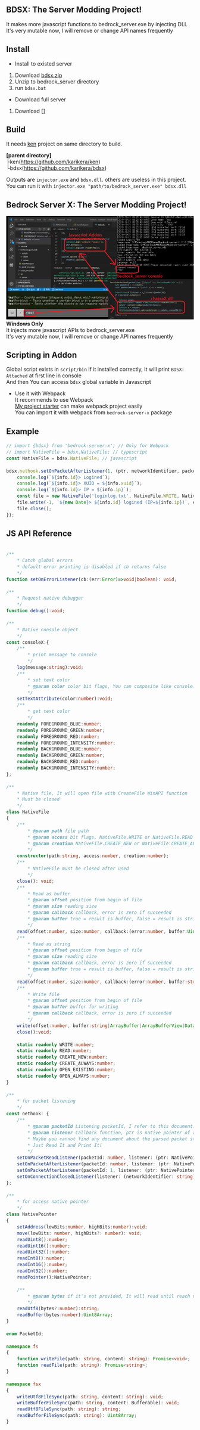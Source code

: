 
## BDSX: The Server Modding Project!  
It makes more javascript functions to bedrock_server.exe by injecting DLL  
It's very mutable now, I will remove or change API names frequently  

## Install
* Install to existed server
1. Download [bdsx.zip](https://github.com/karikera/bdsx/releases)
2. Unzip to bedrock_server directory
3. run `bdsx.bat`
* Download full server
1. Download []

## Build
It needs [ken](https://github.com/karikera/ken) project on same directory to build.  
  
**[parent directory]**  
├ken(https://github.com/karikera/ken)  
└bdsx(https://github.com/karikera/bdsx)  
  
Outputs are `injector.exe` and `bdsx.dll`.  others are useless in this project.  
You can run it with `injector.exe "path/to/bedrock_server.exe" bdsx.dll`  

## Bedrock Server X: The Server Modding Project!  
![image](image.png)  
**Windows Only**  
It injects more javascript APIs to bedrock_server.exe  
It's very mutable now, I will remove or change API names frequently  

## Scripting in Addon
Global script exists in `script/bin`
If it installed correctly, It will print `BDSX: Attached` at first line in console  
And then You can access `bdsx` global variable in Javascript  

* Use it with Webpack  
It recommends to use Webpack  
[My project starter](https://www.npmjs.com/package/mcaddon-start) can make webpack project easily  
You can import it with webpack from `bedrock-server-x` package  

## Example
```ts
// import {bdsx} from 'bedrock-server-x'; // Only for Webpack
// import NativeFile = bdsx.NativeFile; // typescript
const NativeFile = bdsx.NativeFile; // javascript

bdsx.nethook.setOnPacketAfterListener(1, (ptr, networkIdentifier, packetId, info)=>{
    console.log(`${info.id}> Logined`);
    console.log(`${info.id}> XUID = ${info.xuid}`);
    console.log(`${info.id}> IP = ${info.ip}`);
    const file = new NativeFile('loginlog.txt', NativeFile.WRITE, NativeFile.CREATE_ALWAYS);
    file.write(-1, `${new Date}> ${info.id} logined (IP=${info.ip})`, err => {});
    file.close();
});
```

## JS API Reference
```ts

/**
	* Catch global errors
	* default error printing is disabled if cb returns false
	*/
function setOnErrorListener(cb:(err:Error)=>void|boolean): void;

/**
    * Request native debugger
    */
function debug():void;

/**
    * Native console object
    */
const consoleX:{
    /**
        * print message to console
        */
    log(message:string):void;
    /**
        * set text color
        * @param color color bit flags, You can composite like console.FOREGROUND_BLUE | console.FOREGROUND_RED
        */
    setTextAttribute(color:number):void;
    /**
        * get text color
        */
    readonly FOREGROUND_BLUE:number;
    readonly FOREGROUND_GREEN:number;
    readonly FOREGROUND_RED:number;
    readonly FOREGROUND_INTENSITY:number;
    readonly BACKGROUND_BLUE:number;
    readonly BACKGROUND_GREEN:number;
    readonly BACKGROUND_RED:number;
    readonly BACKGROUND_INTENSITY:number;
};

/**
    * Native file, It will open file with CreateFile WinAPI function
    * Must be closed
    */
class NativeFile
{
    /**
        * @param path file path
        * @param access bit flags, NativeFile.WRITE or NativeFile.READ
        * @param creation NativeFile.CREATE_NEW or NativeFile.CREATE_ALWAYS or NativeFile.OPEN_EXISTING or NativFile.OPEN_ALWAYS
        */
    constructor(path:string, access:number, creation:number);
    /**
        * NativeFile must be closed after used
        */
    close(): void;
    /**
        * Read as buffer
        * @param offset position from begin of file
        * @param size reading size
        * @param callback callback, error is zero if succeeded
        * @param buffer true = result is buffer, false = result is string
        */
    read(offset:number, size:number, callback:(error:number, buffer:Uint8Array)=>void, buffer:true):void;
    /**
        * Read as string
        * @param offset position from begin of file
        * @param size reading size
        * @param callback callback, error is zero if succeeded
        * @param buffer true = result is buffer, false = result is string
        */
    read(offset:number, size:number, callback:(error:number, buffer:string, bytes:number)=>void, buffer:false):void;
    /**
        * Write file
        * @param offset position from begin of file
        * @param buffer buffer for writing
        * @param callback callback, error is zero if succeeded
        */
    write(offset:number, buffer:string|ArrayBuffer|ArrayBufferView|DataView, callback:(error:number, bytes:number)=>void):void;
    close():void;

    static readonly WRITE:number;
    static readonly READ:number;
    static readonly CREATE_NEW:number;
    static readonly CREATE_ALWAYS:number;
    static readonly OPEN_EXISTING:number;
    static readonly OPEN_ALWAYS:number;
}

/**
    * for packet listening
    */
const nethook: {
    /**
        * @param packetId Listening packetId, I refer to this document: https://github.com/NiclasOlofsson/MiNET/blob/master/src/MiNET/MiNET/Net/MCPE%20Protocol%20Documentation.md
        * @param listener Callback function, ptr is native pointer of a parsed packet, 
        * Maybe you cannot find any document about the parsed packet structure
        * Just Read It and Print It!
        */
    setOnPacketReadListener(packetId: number, listener: (ptr: NativePointer, networkIdentifier: string, packetId: number) => void | boolean): void;
    setOnPacketAfterListener(packetId: number, listener: (ptr: NativePointer, networkIdentifier: string, packetId: number) => void | boolean): void;
    setOnPacketAfterListener(packetId: 1, listener: (ptr: NativePointer, networkIdentifier: string, packetId: number, loginInfo: { id: string, ip: string, xuid: string }) => void | boolean): void;
    setOnConnectionClosedListener(listener: (networkIdentifier: string)=>void):void;
};

/**
    * for access native pointer
    */
class NativePointer
{
    setAddress(lowBits:number, highBits:number):void;
    move(lowBits: number, highBits?: number): void;
    readUint8():number;
    readUint16():number;
    readUint32():number;
    readInt8():number;
    readInt16():number;
    readInt32():number;
    readPointer():NativePointer;

    /**
        * @param bytes if it's not provided, It will read until reach null character
        */
    readUtf8(bytes?:number):string;
    readBuffer(bytes:number):Uint8Array;
}

enum PacketId;

namespace fs
{
	function writeFile(path: string, content: string): Promise<void>;
	function readFile(path: string): Promise<string>;
}

namespace fsx
{
    writeUtf8FileSync(path: string, content: string): void;
    writeBufferFileSync(path: string, content: Bufferable): void;
    readUtf8FileSync(path: string): string;
    readBufferFileSync(path: string): Uint8Array;
}

```
